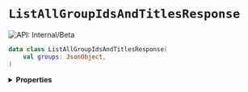 # `ListAllGroupIdsAndTitlesResponse`


![API: Internal/Beta](https://img.shields.io/static/v1?label=API&message=Internal/Beta&color=red&style=flat-square)



```kotlin
data class ListAllGroupIdsAndTitlesResponse(
    val groups: JsonObject,
)
```

<details>
<summary>
<b>Properties</b>
</summary>

<details>
<summary>
<code>groups</code>: <code><code><a href='https://kotlin.github.io/kotlinx.serialization/kotlinx-serialization-json/kotlinx-serialization-json/kotlinx.serialization.json/-json-object/index.html'>JsonObject</a></code></code>
</summary>





</details>



</details>

